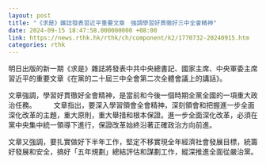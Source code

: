 ```yaml
---
layout: post
title: "《求是》雜誌發表習近平重要文章　強調學習好貫徹好三中全會精神"
date: 2024-09-15 18:47:58.000000000 +08:00
link: https://news.rthk.hk/rthk/ch/component/k2/1770732-20240915.htm
categories: rthk
---
```


明日出版的新一期《求是》雜誌將發表中共中央總書記、國家主席、中央軍委主席習近平的重要文章《在黨的二十屆三中全會第二次全體會議上的講話》。

文章強調，學習好貫徹好全會精神，是當前和今後一個時期全黨全國的一項重大政治任務。
　　
文章指出，要深入學習領會全會精神，深刻領會和把握進一步全面深化改革的主題，重大原則，重大舉措和根本保證。進一步全面深化改革，必須在黨中央集中統一領導下進行，保證改革始終沿著正確政治方向前進。

文章又強調，要扎實做好下半年工作，堅定不移實現全年經濟社會發展目標，統籌好發展和安全，搞好「五年規劃」總結評估和謀劃工作，縱深推進全面從嚴治黨。
